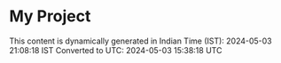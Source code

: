 # My Project

This content is dynamically generated in Indian Time (IST): 2024-05-03 21:08:18 IST
Converted to UTC: 2024-05-03 15:38:18 UTC
